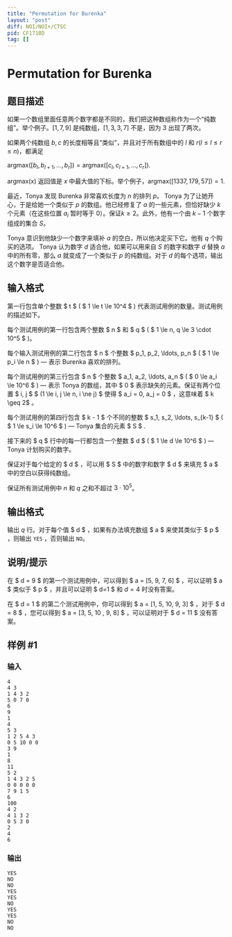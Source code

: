 ```yaml
---
title: "Permutation for Burenka"
layout: "post"
diff: NOI/NOI+/CTSC
pid: CF1718D
tag: []
---
```


# Permutation for Burenka

## 题目描述

如果一个数组里面任意两个数字都是不同的，我们把这种数组称作为一个“纯数组”。举个例子。$[1,7,9]$ 是纯数组，$[1,3,3,7]$ 不是，因为 $3$ 出现了两次。

如果两个纯数组 $b,c$ 的长度相等且“类似”，并且对于所有数组中的 $l$ 和 $r (l \leq l \leq r \leq n)$，都满足

$\text{argmax}([b_l,b_{l+1}, \ldots, b_r])= \text{argmax}([c_l,c_{l+1}, \ldots, c_r]).$

$\text{argmax(x)}$ 返回值是 $x$ 中最大值的下标。举个例子，$\text{argmax}([1337,179,57])=1.$

最近，Tonya 发现 Burenka 非常喜欢长度为 $n$ 的排列 $p$。 Tonya 为了让她开心，于是给她一个类似于 $p$ 的数组。他已经修复了 $a$ 的一些元素，但恰好缺少 $k$ 个元素（在这些位置 $a_i$ 暂时等于 $0$）。保证$k≥2$。此外，他有一个由 $k-1$ 个数字组成的集合 $S$。

Tonya 意识到他缺少一个数字来填补 $a$ 的空白，所以他决定买下它。他有 $q$ 个购买的选项。 Tonya 认为数字 $d$ 适合他，如果可以用来自 $S$ 的数字和数字 $d$ 替换 $a$ 中的所有零，那么 $a$ 就变成了一个类似于 $p$ 的纯数组。对于 $d$ 的每个选项，输出这个数字是否适合他。

## 输入格式

第一行包含单个整数 $ t $ ( $ 1 \le t \le 10^4 $ ) 代表测试用例的数量。测试用例的描述如下。

每个测试用例的第一行包含两个整数 $ n $ 和 $ q $ ( $ 1 \le n, q \le 3 \cdot 10^5 $ )。

每个输入测试用例的第二行包含 $ n $ 个整数 $ p_1, p_2, \ldots, p_n $ ( $ 1 \le p_i \le n $ ) — 表示 Burenka 喜欢的排列。

每个测试用例的第三行包含 $ n $ 个整数 $ a_1, a_2, \ldots, a_n $ ( $ 0 \le a_i \le 10^6 $ ) — 表示 Tonya 的数组，其中 $ 0 $ 表示缺失的元素。保证有两个位置 $ i, j $ $ (1 \le i, j \le n, i \ne j) $ 使得 $ a_i = 0, a_j = 0 $ ，这意味着 $ k \geq 2$ 。

每个测试用例的第四行包含 $ k - 1 $ 个不同的整数 $ s_1, s_2, \ldots, s_{k-1} $ ( $ 1 \le s_i \le 10^6 $ ) — Tonya 集合的元素 $ S $ .

接下来的 $ q $ 行中的每一行都包含一个整数 $ d $ ( $ 1 \le d \le 10^6 $ ) — Tonya 计划购买的数字。

保证对于每个给定的 $ d $ ，可以用 $ S $ 中的数字和数字 $ d $ 来填充 $ a $ 中的空白以获得纯数组。

保证所有测试用例中 $n$ 和 $q$ 之和不超过 $3\cdot 10^5$。

## 输出格式

输出 $q$ 行。对于每个值 $ d $ ，如果有办法填充数组 $ a $ 来使其类似于 $ p $ ，则输出 `YES` ，否则输出 `NO`。

## 说明/提示

在 $ d = 9 $ 的第一个测试用例中，可以得到 $ a = [5, 9, 7, 6] $ ，可以证明 $ a $ 类似于 $ p $ ，并且可以证明 $ d=1 $ 和 $d=4$ 时没有答案。

在 $ d = 1 $ 的第二个测试用例中，你可以得到 $ a = [1, 5, 10, 9, 3] $ ，对于 $ d = 8 $ ，您可以得到 $ a = [3, 5, 10 , 9, 8] $ ，可以证明对于 $ d = 11 $ 没有答案。

## 样例 #1

### 输入

```
4
4 3
1 4 3 2
5 0 7 0
6
9
1
4
5 3
1 2 5 4 3
0 5 10 0 0
3 9
1
8
11
5 2
1 4 3 2 5
0 0 0 0 0
7 9 1 5
6
100
4 2
4 1 3 2
0 5 3 0
2
4
6
```

### 输出

```
YES
NO
NO
YES
YES
NO
YES
YES
NO
NO
```

